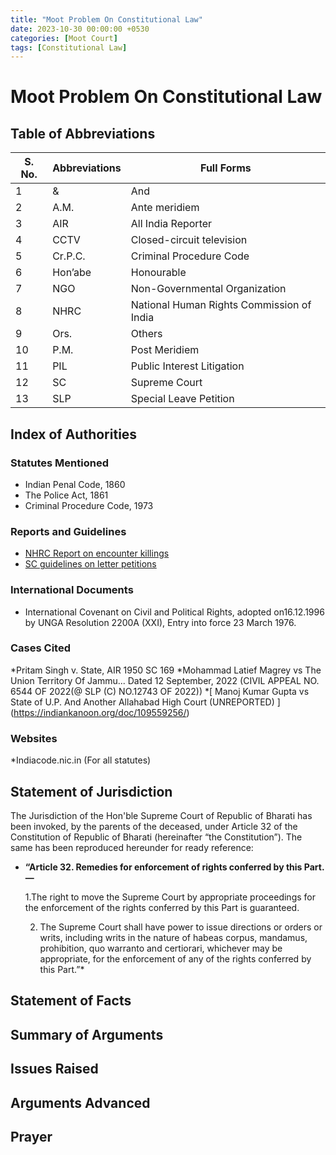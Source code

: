 ```yaml
---
title: "Moot Problem On Constitutional Law"
date: 2023-10-30 00:00:00 +0530
categories: [Moot Court]
tags: [Constitutional Law]
---
```


# Moot Problem On Constitutional Law



## Table of Abbreviations

|S. No. |Abbreviations |Full Forms |
|-----------|-----------|-------|
|1	|& |And|
|2	|A.M.	|Ante meridiem|
|3	|AIR 	|All India Reporter |
|4	|CCTV	|Closed-circuit television|
|5	|Cr.P.C. |Criminal Procedure Code|
|6	|Hon’abe	|Honourable|
|7	|NGO	|Non-Governmental Organization|
|8	|NHRC	|National Human Rights Commission of India|
|9	|Ors.	|Others|
|10	|P.M.	|Post Meridiem|
|11	|PIL	|Public Interest Litigation|
|12	|SC	|Supreme Court|
|13	|SLP	|Special Leave Petition|


## Index of Authorities 

### Statutes Mentioned

  * Indian Penal Code, 1860
  * The Police Act, 1861
  *	Criminal Procedure Code, 1973

### Reports and Guidelines

  * [NHRC Report on encounter killings](https://nhrc.nic.in/sites/default/files/CasesOfEncounterDeaths.pdf)
  * [SC guidelines on letter petitions](https://main.sci.gov.in/pdf/Guidelines/pilguidelines.pdf)

### International Documents

  * International Covenant on Civil and Political Rights, adopted on16.12.1996 by UNGA Resolution 2200A (XXI), Entry into force 23 March 1976.

### Cases Cited

   *Pritam Singh v. State, AIR 1950 SC 169
   *Mohammad Latief Magrey vs The Union Territory Of Jammu... Dated 12 September, 2022 (CIVIL APPEAL NO. 6544 OF 2022(@ SLP (C) NO.12743 OF 2022))
   *[ Manoj Kumar Gupta vs State of U.P. And Another Allahabad High Court (UNREPORTED) ] (https://indiankanoon.org/doc/109559256/)

### Websites

   *Indiacode.nic.in (For all statutes)

## Statement of Jurisdiction

The Jurisdiction of the Hon'ble Supreme Court of Republic of Bharati has been invoked, by the parents of the deceased, under Article 32 of the Constitution of Republic of Bharati (hereinafter “the Constitution”). The same has been reproduced hereunder for ready reference:

* **“Article 32. Remedies for enforcement of rights conferred by this Part. —**

   1.The right to move the Supreme Court by appropriate proceedings for the enforcement of the rights conferred by this Part is guaranteed.
   
   2. The Supreme Court shall have power to issue directions or orders or writs, including writs in the nature of habeas corpus, mandamus, prohibition, quo warranto and certiorari, whichever may be appropriate, for the enforcement of any of the rights conferred by this Part.”*

## Statement of Facts



## Summary of Arguments 



## Issues Raised



## Arguments Advanced 



## Prayer
